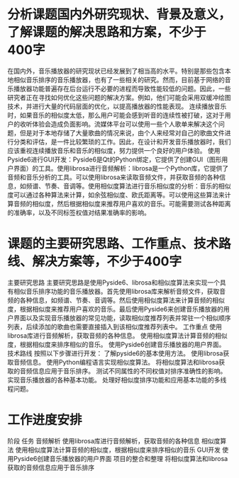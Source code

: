 # 分析课题国内外研究现状、背景及意义，了解课题的解决思路和方案，不少于400字
在国内外，音乐播放器的研究现状已经发展到了相当高的水平。特别是那些包含本地相似音乐排序的音乐播放器，也有了一些相关的研究。然而，目前基于网络的音乐播放器功能普遍存在后台运行不必要的进程而导致性能较低的问题。因此，一些研究者正在寻找如何优化这些问题的解决方案。例如，他们可能会采用双缓冲绘图技术，并进行大量的代码层面的优化，以提高播放器的性能表现。
连续播放音乐时，如果音乐的相似度太低，那么用户可能会感到听音的连续性被打破，这对于用户的收听体验会造成负面影响。流媒体平台可以使用一些个人歌单来解决这个问题，但是对于本地存储了大量歌曲的情况来说，由个人来经常对自己的歌曲文件进行分类和评估，是一件比较繁琐的工作。因此，在设计和开发音乐播放器时，我们应该重视连续播放音乐和音乐的相似度，努力提供一个良好的用户体验。
使用Pyside6进行GUI开发：Pyside6是Qt的Python绑定，它提供了创建GUI（图形用户界面）的工具。使用librosa进行音频解析：librosa是一个Python库，它提供了音频和音乐分析的工具。可以使用librosa来读取音频文件，并获取音频的各种信息，如频谱、节奏、音调等。使用相似度算法进行音乐相似度的分析：音乐的相似度可以通过各种算法来计算，如余弦相似度、欧氏距离等。可以使用这些算法来计算音频的相似度，然后根据相似度来推荐用户喜欢的音乐。可能需要测试各种距离的准确率，以及不同标签权值对结果准确率的影响。
# 课题的主要研究思路、工作重点、技术路线、解决方案等，不少于400字
主要研究思路
主要研究思路是使用Pyside6、librosa和相似度算法来实现一个具有相似音乐排序功能的音乐播放器。首先使用librosa库来解析音频文件，获取音频的各种信息，如频谱、节奏、音调等。然后使用相似度算法来计算音频的相似度，根据相似度来推荐用户喜欢的音乐。最后使用Pyside6来创建音乐播放器的用户界面以及实现音乐播放器的常见功能，读取相似度推荐列表并常驻一个相似顺序列表，后续添加的歌曲也需要直接插入到该相似度推荐列表中。
工作重点
使用librosa库进行音频解析，获取音频的各种信息。
使用相似度算法计算音频的相似度，根据相似度来排序相似的音乐。
使用Pyside6创建音乐播放器的用户界面。
技术路线
按照以下步骤进行开发：
了解pyside6的基本使用方法。
使用librosa获取音频信息。
使用Python编程语言实现相似度算法。
将相似度算法和librosa获取的音频信息应用于音乐排序。
测试不同属性的不同权值对排序准确性的影响。
实现音乐播放器的各种基本功能。
处理好相似度排序功能和应用基本功能的多线程问题。
# 工作进度安排
阶段	        任务
音频解析	    使用librosa库进行音频解析，获取音频的各种信息
相似度算法	    使用相似度算法计算音频的相似度，根据相似度来排序相似的音乐
GUI开发         使用Pyside6创建音乐播放器的用户界面
项目的整合和整理    将相似度算法和librosa获取的音频信息应用于音乐排序

